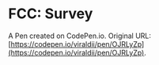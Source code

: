 #  FCC: Survey

A Pen created on CodePen.io. Original URL: [https://codepen.io/viraldii/pen/OJRLyZp](https://codepen.io/viraldii/pen/OJRLyZp).


